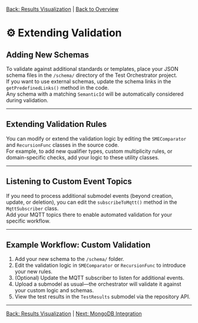[Back: Results Visualization](../results_visualization.md) | [Back to Overview](../index.md)

# ⚙️ Extending Validation


## Adding New Schemas

To validate against additional standards or templates, place your JSON schema files in the `/schema/` directory of the Test Orchestrator project.  
If you want to use external schemas, update the schema links in the `getPredefinedLinks()` method in the code.  
Any schema with a matching `SemanticId` will be automatically considered during validation.

---

## Extending Validation Rules

You can modify or extend the validation logic by editing the `SMEComparator` and `RecursionFunc` classes in the source code.  
For example, to add new qualifier types, custom multiplicity rules, or domain-specific checks, add your logic to these utility classes.

---

## Listening to Custom Event Topics

If you need to process additional submodel events (beyond creation, update, or deletion), you can edit the `subscribeToMqtt()` method in the `MqttSubscriber` class.  
Add your MQTT topics there to enable automated validation for your specific workflow.

---

## Example Workflow: Custom Validation

1. Add your new schema to the `/schema/` folder.
2. Edit the validation logic in `SMEComparator` or `RecursionFunc` to introduce your new rules.
3. (Optional) Update the MQTT subscriber to listen for additional events.
4. Upload a submodel as usual—the orchestrator will validate it against your custom logic and schemas.
5. View the test results in the `TestResults` submodel via the repository API.

---

[Back: Results Visualization](../results_visualization.md) | [Next: MongoDB Integration](mongodbintegration.md)


